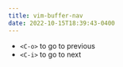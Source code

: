 ```yaml
---
title: vim-buffer-nav
date: 2022-10-15T18:39:43-0400
---
```


- `<C-o>` to go to previous
- `<C-i>` to go to next


